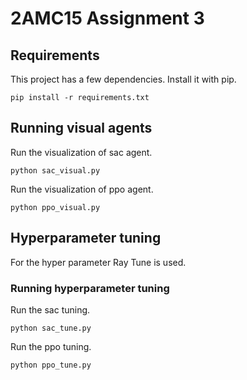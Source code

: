 # 2AMC15 Assignment 3

## Requirements
This project has a few dependencies. Install it with pip.
```
pip install -r requirements.txt
```

## Running visual agents
Run the visualization of sac agent.
```
python sac_visual.py
```

Run the visualization of ppo agent.
```
python ppo_visual.py
```

## Hyperparameter tuning
For the hyper parameter Ray Tune is used.

### Running hyperparameter tuning
Run the sac tuning.
```
python sac_tune.py
```

Run the ppo tuning.
```
python ppo_tune.py
```
